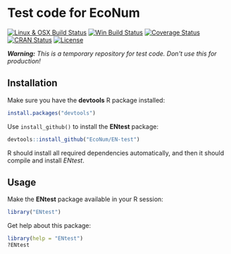 
# Test code for EcoNum

[![Linux & OSX Build Status](https://travis-ci.org/EcoNum/EN-test.svg)](https://travis-ci.org/EcoNum/EN-test.)
[![Win Build Status](https://ci.appveyor.com/api/projects/status/750dxtbp6ukrkluf?svg=true)](http://ci.appveyor.com/project/phgrosjean/en-test)
[![Coverage Status](https://img.shields.io/codecov/c/github/EcoNum/EN-test/master.svg)
](https://codecov.io/github/EcoNum/EN-test?branch=master)
[![CRAN Status](http://www.r-pkg.org/badges/version/ENtest)](http://cran.r-project.org/package=ENtest)
[![License](https://img.shields.io/badge/license-MIT-blue.svg)](http://www.gnu.org/licenses/MIT)


_**Warning:** This is a temporary repository for test code. Don't use this for production!_


## Installation

Make sure you have the **devtools** R package installed:

```r
install.packages("devtools")
```

Use `install_github()` to install the **ENtest** package:

```r
devtools::install_github("EcoNum/EN-test")
```
    
R should install all required dependencies automatically, and then it should compile and install *ENtest*.


## Usage

Make the **ENtest** package available in your R session:

```r
library("ENtest")
```
    
Get help about this package:

```r
library(help = "ENtest")
?ENtest
```
